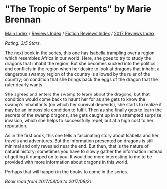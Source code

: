 # "The Tropic of Serpents" by Marie Brennan

[Main Index](../../../README.md) / [Reviews Index](../../README.md) / [Fiction Reviews Index](../README.md) / [2017 Reviews Index](README.md)

*Rating: 3/5 Stars.*

The next book in the series, this one has Isabella trampling over a region which resembles Africa in our world. Here, she goes to try to study the dragons that inhabit the region. But she becomes sucked into the politics and conflicts in the region when her desire to look at dragons that inhabit a dangerous swampy region of the country is allowed by the ruler of the country; on condition that she brings back the eggs of the dragon that the ruler dearly wants.

She agrees and enters the swamp to learn about the dragons, but that condition would come back to haunt her for as she gets to know the swamp's inhabitants (on which her survival depends), she starts to realize it may be an impossible condition to fulfil. Then as she finally gets to learn the secrets of the swamp dragons, she gets caught up in an attempted surprise invasion, which she helps to successfully repel, but at a high cost to her reputation.

As in the first book, this one tells a fascinating story about Isabella and her travels and adventures. But the information presented on dragons is still minimal and only revealed near the end. But then, that is the nature of natural history; sometimes you have to slowly gather the information instead of getting it dumped on to you. It would be more interesting to me to be provided with more information about dragons in this world.

Perhaps that will happen in the books to come in the series.

*Book read from 2017/08/06 to 2017/08/21.*
